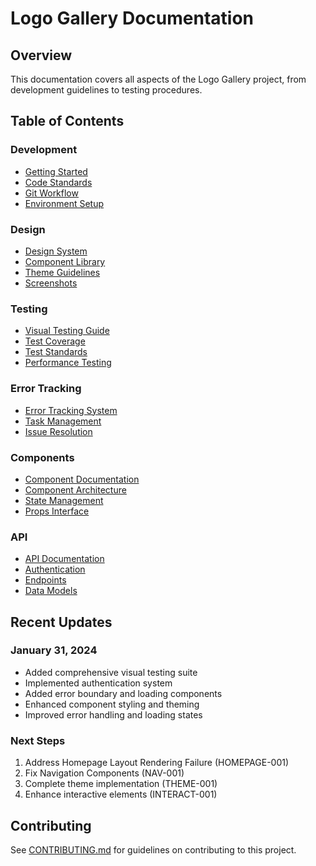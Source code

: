 # Logo Gallery Documentation

## Overview

This documentation covers all aspects of the Logo Gallery project, from development guidelines to testing procedures.

## Table of Contents

### Development
- [Getting Started](development/getting-started.md)
- [Code Standards](development/code-standards.md)
- [Git Workflow](development/git-workflow.md)
- [Environment Setup](development/environment.md)

### Design
- [Design System](design/design-system.md)
- [Component Library](design/components.md)
- [Theme Guidelines](design/theme.md)
- [Screenshots](design/screenshots/)

### Testing
- [Visual Testing Guide](../e2e/visual-tests/README.md)
- [Test Coverage](testing/coverage.md)
- [Test Standards](testing/standards.md)
- [Performance Testing](testing/performance.md)

### Error Tracking
- [Error Tracking System](error-tracking/README.md)
- [Task Management](error-tracking/tasks.csv)
- [Issue Resolution](error-tracking/resolution.md)

### Components
- [Component Documentation](../app/components/README.md)
- [Component Architecture](components/architecture.md)
- [State Management](components/state.md)
- [Props Interface](components/props.md)

### API
- [API Documentation](api/README.md)
- [Authentication](api/auth.md)
- [Endpoints](api/endpoints.md)
- [Data Models](api/models.md)

## Recent Updates

### January 31, 2024
- Added comprehensive visual testing suite
- Implemented authentication system
- Added error boundary and loading components
- Enhanced component styling and theming
- Improved error handling and loading states

### Next Steps
1. Address Homepage Layout Rendering Failure (HOMEPAGE-001)
2. Fix Navigation Components (NAV-001)
3. Complete theme implementation (THEME-001)
4. Enhance interactive elements (INTERACT-001)

## Contributing

See [CONTRIBUTING.md](../CONTRIBUTING.md) for guidelines on contributing to this project. 